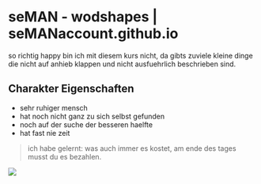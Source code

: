 # seMAN - wodshapes | seMANaccount.github.io	
so richtig happy bin ich mit diesem kurs nicht, 
da gibts zuviele kleine dinge die nicht auf anhieb klappen und nicht ausfuehrlich beschrieben sind. 

## Charakter Eigenschaften
* sehr ruhiger mensch
* hat noch nicht ganz zu sich selbst gefunden
* noch auf der suche der besseren haelfte
* hat fast nie zeit

> ich habe gelernt:
> was auch immer es kostet, am ende des tages musst du es bezahlen.

<img src="http://www.seyr.tech/woodshapes/images/woodshapes/WoodShapes%20(174).jpg"/>
